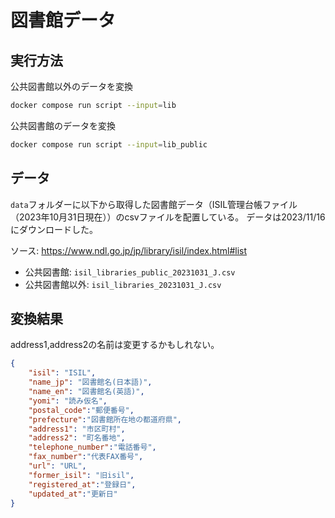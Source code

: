 
# 図書館データ




## 実行方法

公共図書館以外のデータを変換
```bash
docker compose run script --input=lib
```

公共図書館のデータを変換
```bash
docker compose run script --input=lib_public
```



## データ

`data`フォルダーに以下から取得した図書館データ（ISIL管理台帳ファイル（2023年10月31日現在））のcsvファイルを配置している。
データは2023/11/16にダウンロードした。

ソース: https://www.ndl.go.jp/jp/library/isil/index.html#list


- 公共図書館: `isil_libraries_public_20231031_J.csv`
- 公共図書館以外: `isil_libraries_20231031_J.csv`


## 変換結果

address1,address2の名前は変更するかもしれない。

```json
{
    "isil": "ISIL",
    "name_jp": "図書館名(日本語)",
    "name_en": "図書館名(英語)",
    "yomi": "読み仮名",
    "postal_code":"郵便番号",
    "prefecture":"図書館所在地の都道府県",
    "address1": "市区町村",
    "address2": "町名番地",
    "telephone_number":"電話番号",
    "fax_number":"代表FAX番号",
    "url": "URL",
    "former_isil": "旧isil",
    "registered_at":"登録日",
    "updated_at":"更新日"
}

```